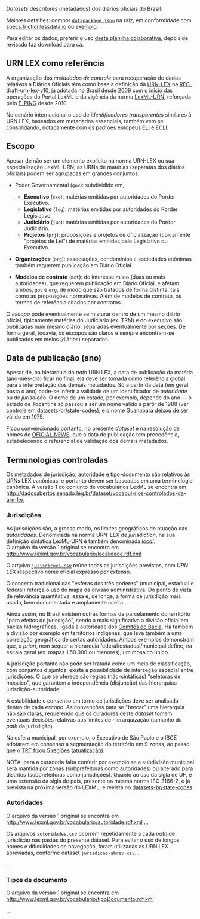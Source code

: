 *Datasets* descritores (metadados) dos diários oficiais do Brasil.

Maiores detalhes: compor [`datapackage.json`](../datapackage.json) na raiz, em conformidade com [specs.frictionlessdata.io](http://specs.frictionlessdata.io/) ou [exemplo](https://github.com/datasets-br/state-codes/blob/master/datapackage.json).

Para editar os dados, preferir o uso  [desta planilha colaborativa](https://docs.google.com/spreadsheets/d/1w9oLo9ejbOuweLrss_FddZ-ZiqYZaNJmapUF_Rk28nU/), depois de revisado faz download para cá.

## URN LEX como referência

A organização dos *metadados de controle* para recuperação de dados relativos a Diários Oficiais 
têm como base a definição da [URN-LEX](https://en.wikipedia.org/wiki/Lex_(URN)) na [RFC-draft-urn-lex-v10](https://datatracker.ietf.org/doc/draft-spinosa-urn-lex/),
já adotada no Brasil desde 2009 com o início das operações do Portal LexML e da vigência da norma [LexML-URN](http://projeto.lexml.gov.br/documentacao/Parte-2-LexML-URN.pdf), reforçada pelo [E-PING](http://eping.governoeletronico.gov.br/#p2s5) desde 2010.

No cenário internacional o uso de *identificadores transparentes* similares à  URN LEX, baseados em metadados essenciais, também vem se consolidando, notadamente com os padrões europeus [ELI](https://en.wikipedia.org/wiki/European_Legislation_Identifier) e [ECLI](https://en.wikipedia.org/wiki/European_Case_Law_Identifier).

## Escopo

Apesar de não ser um elemento explícito na norma URN-LEX ou sua especialização LexML-URN, 
as URNs de matérias (separatas dos diários oficiais) podem ser agrupadas em grandes conjuntos:

* Poder Governamental (`gov`): subdividido em,

  * **Executivo** (`exe`): matérias emitidas por autoridades do Porder Executivo.
  * **Legislativo** (`leg`): matérias emitidas por autoridades do Porder Legislativo.
  * **Judiciário** (`jud`): matérias emitidas por autoridades do Porder Judiciário.
  * **Projetos** (`prj`): proposições e projetos de oficialização (tipicamente "projetos de Lei") de matérias emitidas pelo Legislativo ou Executivo.

* **Organizações** (`org`): associações, condomínios e sociedades anônimas também requerem publicação em Diário Oficial.

* **Modelos de contrato** (`mct`): de interesse misto (duas ou mais autoridades), que requerem publicação em Diário Oficial, e afetam ambos, `gov` e `org`,   de modo que são tratados de forma distinta, tais como as proposições normativas. Além de modelos de contrato, os termos de referência citados por contratos.

O *escopo* pode eventualmente se misturar dentro de um mesmo diário oficial, tipicamente matérias do Judiciário (ex. TRM) e do executivo são publicadas num mesmo diário, 
separadas eventualmente por seções.  De forma geral, todavia, os escopos são claros e sempre encontram-se publicados em meios (diários) separados.

## Data de publicação (ano)

Apesar de, na hierarquia do *path* URN LEX, a data de publicação da matéria (ano-mês-dia) ficar no final,  ela deve ser tomada como referência global para a interpretação dos demais metadados. 
Só a partir da data (em geral basta o ano) pode-se inferir a validade de um identificador de *autoridade* ou de *jurisdição*. O nome de um estado, por exemplo, depende do ano &mdash; o estado de Tocantins só passou a ser um nome válido a partir de 1988 (ver controle em [datasets-br/state-codes](https://github.com/datasets-br/state-codes/blob/master/data/br-state-codes.csv)), e o nome Guanabara deixou de ser válido em 1975.

Ficou convencionado portanto, no presente *dataset* e na resolução de nomes do [OFICIAL.NEWS](https://github.com/okfn-brasil/oficial.news), que a data de publicação tem precedência, estabelecendo o referencial de validação dos demais metadados.

## Terminologias controladas
Os metadados de jurisdição, autoridade e tipo-documento são relativos às URNs LEX canônicas, e portanto devem ser baseados em uma terminologia canônica. A versão 1 do conjunto de vocabulários LexML se encontra em http://dadosabertos.senado.leg.br/dataset/vocabul-rios-controlados-da-urn-lex 

### Jurisdições

As jurisdições são, a grosso modo, os limites geográficos de atuação das *autoridades*. 
Denominada na norma URN-LEX de *jurisdiction*, na sua definição sintática LexML-URN 
é também denominada [*local*](http://okfn-brasil.github.io/getlex/lexBr/#local). <br/>O arquivo da versão 1 original se encontra em http://www.lexml.gov.br/vocabulario/localidade.rdf.xml 

O arquivo [`jurisdicoes.csv`](jurisdicoes.csv) reúne todas as jurisdições previstas, com *URN LEX* respectivo nome oficial expresso por extenso.

O conceito tradicional das "esferas dos três poderes" (municipal, estadual e federal) reforça o uso 
do mapa  da divisão administrativa. Do ponto de vista de relevância quantitativa, essa é, de longe, 
a forma de jurisdição mais usada, bem documentada e amplamente aceita.

Ainda assim, no Brasil existem outras formas de parcelamento do território "para efeitos de jurisdição",
sendo a mais significativa a divisão oficial em bacias hidrográficas, ligada à autoridade dos [Comitês de Bacia](http://www.cbh.gov.br/). 
Há também a divisão por exemplo em territórios indígenas, que leva também a uma correlação geográfica de certas autoridades. 
Ambos exemplos demonstram que, *a priori*, nem sequer a hierarquia federal/estadual/municipal define, 
na escala geral (ex. mapas 1:50.000 ou menores), um mosaico único.  

A jurisdição portanto não pode ser tratada como um meio de classificação, com conjuntos disjuntos: existe a possibilidade 
de interseção espacial entre jurisdições. O que se oferece são regras (não-sintáticas)  "seletoras de mosaico", 
que garantem a independência (disjunção) das hierarquias jurisdição-autoridade. 

A estabilidade e consenso em torno de jurisdições deve ser analisada dentro de cada _escopo_. 
As convenções para se "brecar" uma hierarquia não são claras, 
requerendo que os curadores deste *dataset* tomem eventuais decisões relativas aos limites de hierarquização (tamanho do _path_ da jurisdição). 

Na esfera municipal, por exemplo, o Executivo de São Paulo e o IBGE adotaram em consenso a segmentação do território em 9 zonas, 
ao passo que o [TRT fixou 5 regiões](http://trt2.jus.br/indice-noticias-em-destaque/2320-trt-2-desenvolve-projeto-para-divisao-da-jurisdicao-de-sao-paulo) ([atualização](https://trt-2.jusbrasil.com.br/noticias/100378222/trt-2-desenvolve-projeto-para-divisao-da-jurisdicao-do-municipio-de-sao-paulo)).

NOTA: para a curadoria falta conferir por exemplo se a subdivisão municipal será mantida por zonas (subprefeituras como autoridades) ou alterado para distritos (subprefeituras como jurisdições). Quanto ao uso da sigla de UF, é uma extensão da sigla de país, presente na mesma norma ISO 3166-2, e já prevista na próxima versão do LEXML, e revista no [datasets-br/state-codes](https://github.com/datasets-br/state-codes).

### Autoridades
O arquivo da versão 1 original se encontra em http://www.lexml.gov.br/vocabulario/autoridade.rdf.xml 
...

Os arquivos `autoridades.csv` ocorrem repetidamente a cada _path_ de jurisdição nas pastas do presente dataset. 
Para evitar o uso de longos nomes e dificuldades de navegação, foram utilizadas as URN LEX abreviadas, conforme dataset `jurisdicao-abrev.csv`...

...


### Tipos de documento

O arquivo da versão 1 original se encontra em http://www.lexml.gov.br/vocabulario/tipoDocumento.rdf.xml 

...

